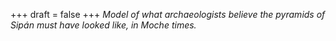 
+++
draft = false
+++
_Model of what archaeologists believe the pyramids of Sipán must have looked like, in Moche times._

